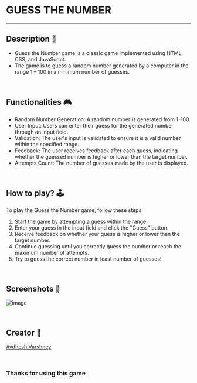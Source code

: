 # **GUESS THE NUMBER** 

--- 

## **Description 📃**

- Guess the Number game is a classic game implemented using HTML, CSS, and JavaScript. 
- The game is to guess a random number generated by a computer in the range 1 – 100 in a minimum number of guesses. 

<br>

## **Functionalities 🎮**

- Random Number Generation: A random number is generated from 1-100.
- User Input: Users can enter their guess for the generated number through an input field.
- Validation: The user's input is validated to ensure it is a valid number within the specified range.
- Feedback: The user receives feedback after each guess, indicating whether the guessed number is higher or lower than the target number.
- Attempts Count: The number of guesses made by the user is displayed. 

<br>

## **How to play? 🕹️**

To play the Guess the Number game, follow these steps:

1. Start the game by attempting a guess within the range. 
2. Enter your guess in the input field and click the "Guess" button.
3. Receive feedback on whether your guess is higher or lower than the target number.
4. Continue guessing until you correctly guess the number or reach the maximum number of attempts.
5. Try to guess the correct number in least number of guesses!


<br>

## **Screenshots 📸**

![image](https://github.com/ssitvit/Games-and-Go/assets/114330097/9f1e9654-1700-4e20-a493-5f9ffd57fb5c)

<br>

## **Creator 👦**

[Avdhesh Varshney](https://github.com/Avdhesh-Varshney)


<br>

### **Thanks for using this game**

